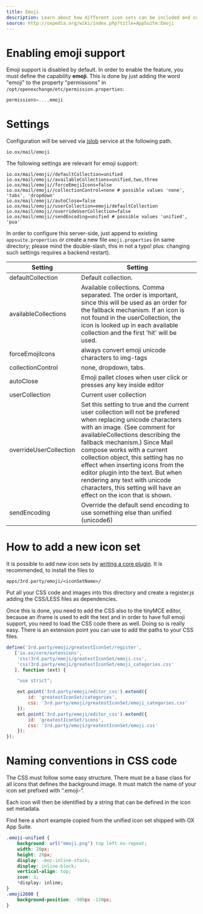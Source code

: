 ```yaml
---
title: Emoji
description: Learn about how different icon sets can be included and configured.
source: http://oxpedia.org/wiki/index.php?title=AppSuite:Emoji
---
```


# Enabling emoji support

Emoji support is disabled by default. In order to enable the feature, you must define the capability **emoji**.
This is done by just adding the word "emoji" to the property "permissions" in `/opt/openexchange/etc/permission.properties`:

```javascript
permissions=...,emoji
```

# Settings

Configuration will be served via [jslob](TODO) service at the following path.

```
io.ox/mail/emoji
```

The following settings are relevant for emoji support:

```
io.ox/mail/emoji//defaultCollection=unified
io.ox/mail/emoji//availableCollections=unified,two,three
io.ox/mail/emoji//forceEmojiIcons=false
io.ox/mail/emoji//collectionControl=none # possible values 'none', 'tabs', 'dropdown'
io.ox/mail/emoji//autoClose=false
io.ox/mail/emoji//userCollection=emoji/defaultCollection
io.ox/mail/emoji//overrideUserCollection=false
io.ox/mail/emoji//sendEncoding=unified # possible values 'unified', 'pua'
```

In order to configure this server-side, just append to existing `appsuite.properties` or create a new file `emoji.properties` (in same directory; please mind the double-slash, this in not a typo! plus: changing such settings requires a backend restart).

| Setting                | Setting                                                                                                                                                                                                                                                                                                                                                                                                                                                                    |
| ---------------------- | -------------------------------------------------------------------------------------------------------------------------------------------------------------------------------------------------------------------------------------------------------------------------------------------------------------------------------------------------------------------------------------------------------------------------------------------------------------------------- |
| defaultCollection      | Default collection.                                                                                                                                                                                                                                                                                                                                                                                                                                                        |
| availableCollections   | Available collections. Comma separated. The order is important, since this will be used as an order for the fallback mechanism. If an icon is not found in the userCollection, the icon is looked up in each available collection and the first 'hit' will be used.                                                                                                                                                                                                        |
| forceEmojiIcons        | always convert emoji unicode characters to img-tags                                                                                                                                                                                                                                                                                                                                                                                                                        |
| collectionControl      | none, dropdown, tabs.                                                                                                                                                                                                                                                                                                                                                                                                                                                      |
| autoClose              | Emoji pallet closes when user click or presses any key inside editor                                                                                                                                                                                                                                                                                                                                                                                                       |
| userCollection         | Current user collection                                                                                                                                                                                                                                                                                                                                                                                                                                                    |
| overrideUserCollection | Set this setting to true and the current user collection will not be prefered when replacing unicode characters with an image. (See comment for availableCollections describing the fallback mechanism.) Since Mail compose works with a current collection object, this setting has no effect when inserting icons from the editor plugin into the text. But when rendering any text with unicode characters, this setting will have an effect on the icon that is shown. |
| sendEncoding           | Override the default send encoding to use something else than unified (unicode6)                                                                                                                                                                                                                                                                                                                                                                                           |

# How to add a new icon set

It is possible to add new icon sets by [writing a core plugin](http://oxpedia.org/wiki/index.php?title=AppSuite:Writing_a_simple_application). It is recommended, to install the files to

```
apps/3rd.party/emoji/<iconSetName>/
```

Put all your CSS code and images into this directory and create a register.js adding the CSS/LESS files as dependencies.

Once this is done, you need to add the CSS also to the tinyMCE editor, because an iframe is used to edit the text and in order to have full emoji support, you need to load the CSS code there as well. 
Doing so is really easy. 
There is an extension point you can use to add the paths to your CSS files.

```javascript
define('3rd.party/emoji/greatestIconSet/register',
   ['io.ox/core/extensions',
    'css!3rd.party/emoji/greatestIconSet/emoji.css',
    'css!3rd.party/emoji/greatestIconSet/emoji_categories.css'
   ], function (ext) {

    "use strict";

    ext.point('3rd.party/emoji/editor_css').extend({
        id: 'greatestIconSet/categories',
        css: '3rd.party/emoji/greatestIconSet/emoji_categories.css'
    });
    ext.point('3rd.party/emoji/editor_css').extend({
        id: 'greatestIconSet/icons',
        css: '3rd.party/emoji/greatestIconSet/emoji.css'
    });
});
```

# Naming conventions in CSS code

The CSS must follow some easy structure. 
There must be a base class for all icons that defines the background image. 
It must match the name of your icon set prefixed with “.emoji-”.

Each icon will then be identified by a string that can be defined in the icon set metadata.

Find here a short example copied from the unified icon set shipped with OX App Suite.

```css
.emoji-unified { 
    background: url("emoji.png") top left no-repeat;
    width: 20px;
    height: 20px;
    display: -moz-inline-stack;
    display: inline-block;
    vertical-align: top;
    zoom: 1;
    *display: inline;
}
.emoji2600 { 
    background-position: -500px -120px;
}
```
